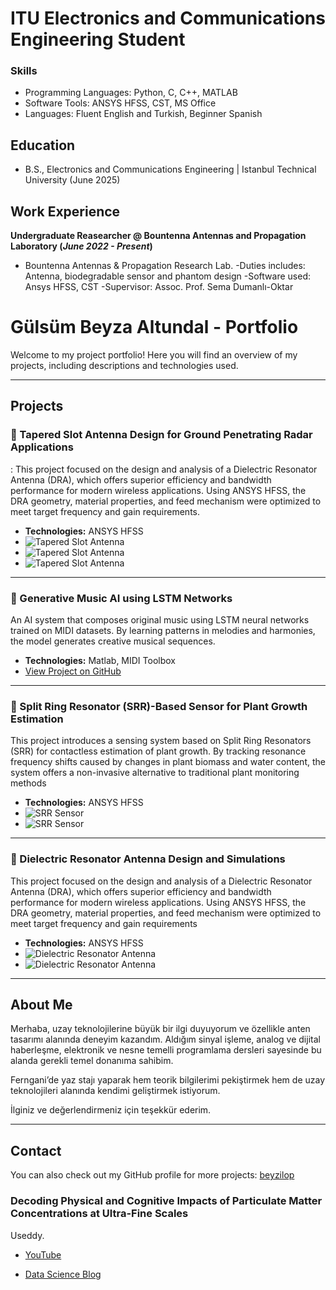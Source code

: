 
# ITU Electronics and Communications Engineering Student

### Skills
- Programming Languages: Python, C, C++, MATLAB
- Software Tools:  ANSYS HFSS, CST, MS Office
- Languages: Fluent English and Turkish, Beginner Spanish

## Education			        		
- B.S., Electronics and Communications Engineering | Istanbul Technical University (June 2025)

## Work Experience
**Undergraduate Reasearcher @ Bountenna Antennas and Propagation Laboratory (_June 2022 - Present_)**
- Bountenna Antennas & Propagation Research Lab.
-Duties includes: Antenna, biodegradable sensor and phantom design
-Software used: Ansys HFSS, CST
-Supervisor: Assoc. Prof. Sema Dumanlı-Oktar


# Gülsüm Beyza Altundal - Portfolio

Welcome to my project portfolio! Here you will find an overview of my projects, including descriptions and technologies used.

---

## Projects

### 📡 Tapered Slot Antenna Design for Ground Penetrating Radar Applications
: This project focused on the design and analysis of a Dielectric Resonator Antenna (DRA), which offers superior efficiency and bandwidth performance for modern wireless applications. Using ANSYS HFSS, the DRA geometry, material properties, and feed mechanism were optimized to meet target frequency and gain requirements.

- **Technologies:** ANSYS HFSS
- ![Tapered Slot Antenna](files/gpr.png)
- ![Tapered Slot Antenna](files/gpr2.png)
- ![Tapered Slot Antenna](files/gpr3.png)

---

### 🎵 Generative Music AI using LSTM Networks
An AI system that composes original music using LSTM neural networks trained on MIDI datasets. By learning patterns in melodies and harmonies, the model generates creative musical sequences.

- **Technologies:** Matlab, MIDI Toolbox
- [View Project on GitHub](https://github.com/beyzilop/Music-AI)


---

### 🌱 Split Ring Resonator (SRR)-Based Sensor for Plant Growth Estimation
This project introduces a sensing system based on Split Ring Resonators (SRR) for contactless estimation of plant growth. By tracking resonance frequency shifts caused by changes in plant biomass and water content, the system offers a non-invasive alternative to traditional plant monitoring methods

- **Technologies:** ANSYS HFSS
- ![SRR Sensor](files/srr.png)
- ![SRR Sensor](files/srr2.png)

---

### 📶 Dielectric Resonator Antenna Design and Simulations
This project focused on the design and analysis of a Dielectric Resonator Antenna (DRA), which offers superior efficiency and bandwidth performance for modern wireless applications. Using ANSYS HFSS, the DRA geometry, material properties, and feed mechanism were optimized to meet target frequency and gain requirements

- **Technologies:** ANSYS HFSS
- ![Dielectric Resonator Antenna](files/dra.png)
- ![Dielectric Resonator Antenna](files/dra.png)

---

## About Me

Merhaba, uzay teknolojilerine büyük bir ilgi duyuyorum ve özellikle anten tasarımı alanında deneyim kazandım.
Aldığım sinyal işleme, analog ve dijital haberleşme, elektronik ve nesne temelli programlama dersleri sayesinde bu alanda gerekli temel donanıma sahibim.

Ferngani’de yaz stajı yaparak hem teorik bilgilerimi pekiştirmek hem de uzay teknolojileri alanında kendimi geliştirmek istiyorum.

İlginiz ve değerlendirmeniz için teşekkür ederim.

---

## Contact

You can also check out my GitHub profile for more projects: [beyzilop](https://github.com/beyzilop)




### Decoding Physical and Cognitive Impacts of Particulate Matter Concentrations at Ultra-Fine Scales

Useddy.


- [YouTube](https://www.youtube.com/@BeyzaAltundal)

- [Data Science Blog](https://medium.com/@shawhin)
